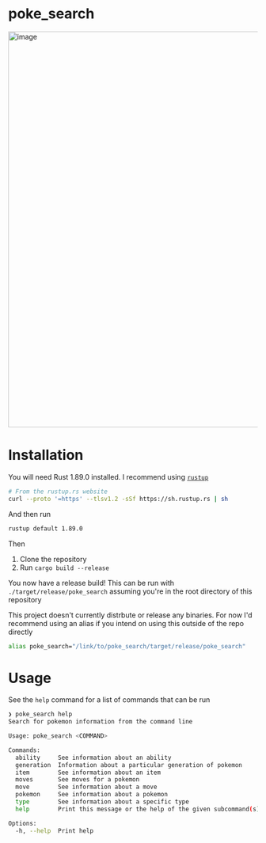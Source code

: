 # poke_search
<img width="800" alt="image" src="https://github.com/user-attachments/assets/6e3c0ca9-e284-4e2f-ba54-2ae016d2212f">

# Installation
You will need Rust 1.89.0 installed. I recommend using [`rustup`](https://rustup.rs/)
```sh
# From the rustup.rs website
curl --proto '=https' --tlsv1.2 -sSf https://sh.rustup.rs | sh
```

And then run
```sh
rustup default 1.89.0
```

Then

1. Clone the repository
2. Run `cargo build --release`

You now have a release build! This can be run with `./target/release/poke_search` assuming you're in the root directory of this repository

This project doesn't currently distrbute or release any binaries. For now I'd recommend using an alias if you intend on using this outside of the repo directly
```sh
alias poke_search="/link/to/poke_search/target/release/poke_search"
```

# Usage
See the `help` command for a list of commands that can be run
```sh
❯ poke_search help
Search for pokemon information from the command line

Usage: poke_search <COMMAND>

Commands:
  ability     See information about an ability
  generation  Information about a particular generation of pokemon
  item        See information about an item
  moves       See moves for a pokemon
  move        See information about a move
  pokemon     See information about a pokemon
  type        See information about a specific type
  help        Print this message or the help of the given subcommand(s)

Options:
  -h, --help  Print help
```
